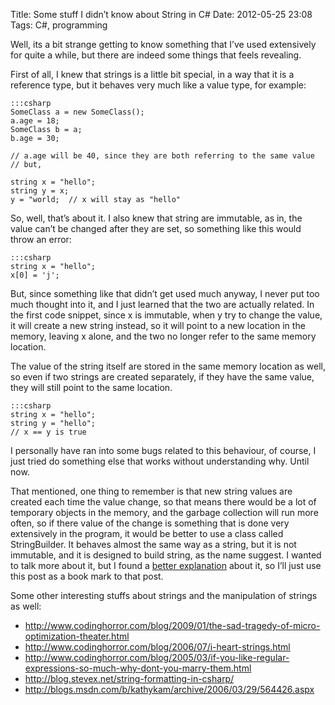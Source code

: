 Title: Some stuff I didn’t know about String in C#
Date: 2012-05-25 23:08
Tags: C#, programming

Well, its a bit strange getting to know something that I’ve used
extensively for quite a while, but there are indeed some things that
feels revealing.

First of all, I knew that strings is a little bit special, in a way that
it is a reference type, but it behaves very much like a value type, for
example:

    :::csharp
    SomeClass a = new SomeClass();
    a.age = 18;
    SomeClass b = a;
    b.age = 30;

    // a.age will be 40, since they are both referring to the same value
    // but,

    string x = "hello";
    string y = x;
    y = "world;  // x will stay as "hello"

So, well, that’s about it. I also knew that string are immutable, as in,
the value can’t be changed after they are set, so something like this
would throw an error:

    :::csharp
    string x = "hello";
    x[0] = 'j';

But, since something like that didn’t get used much anyway, I never put
too much thought into it, and I just learned that the two are actually
related. In the first code snippet, since x is immutable, when y try to
change the value, it will create a new string instead, so it will point
to a new location in the memory, leaving x alone, and the two no longer
refer to the same memory location.

The value of the string itself are stored in the same memory location as
well, so even if two strings are created separately, if they have the
same value, they will still point to the same location.

    :::csharp
    string x = "hello";
    string y = "hello";
    // x == y is true

I personally have ran into some bugs related to this behaviour, of course,
I just tried do something else that works without understanding why. Until now.

That mentioned, one thing to remember is that new string values are
created each time the value change, so that means there would be a lot
of temporary objects in the memory, and the garbage collection will run
more often, so if there value of the change is something that is done
very extensively in the program, it would be better to use a class
called StringBuilder. It behaves almost the same way as a string, but it
is not immutable, and it is designed to build string, as the name
suggest. I wanted to talk more about it, but I found a [better
explanation][link1] about it, so I’ll just use this post as a book mark to that
post.

Some other interesting stuffs about strings and the manipulation of
strings as well:

* <http://www.codinghorror.com/blog/2009/01/the-sad-tragedy-of-micro-optimization-theater.html>
* <http://www.codinghorror.com/blog/2006/07/i-heart-strings.html>
* <http://www.codinghorror.com/blog/2005/03/if-you-like-regular-expressions-so-much-why-dont-you-marry-them.html>
* <http://blog.stevex.net/string-formatting-in-csharp/>
* <http://blogs.msdn.com/b/kathykam/archive/2006/03/29/564426.aspx>

[link1]: http://www.dotnetperls.com/stringbuilder
